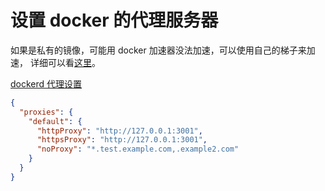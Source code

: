# 设置 docker 的代理服务器

如果是私有的镜像，可能用 docker 加速器没法加速，可以使用自己的梯子来加速，
详细可以看[这里](https://docs.docker.com/network/proxy/)。

[dockerd 代理设置](https://docs.docker.com/config/daemon/systemd/)

```json
{
  "proxies": {
    "default": {
      "httpProxy": "http://127.0.0.1:3001",
      "httpsProxy": "http://127.0.0.1:3001",
      "noProxy": "*.test.example.com,.example2.com"
    }
  }
}
```
